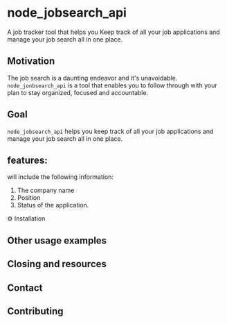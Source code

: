 # node_jobsearch_api
A job tracker tool that helps you Keep track of all your job applications and manage your job search all in one place.

## Motivation
The job search is a daunting endeavor and it's unavoidable. `node_jonbsearch_api` is a tool that enables you to follow through with your plan to stay organized, focused and accountable.

## Goal
`node_jobsearch_api` helps you keep track of all your job applications and manage your job search all in one place.

## features:
will include the following information:
1. The company name
2. Position
3. Status of the application.


⚙️ Installation

## Other usage examples
## Closing and resources 
## Contact
## Contributing
